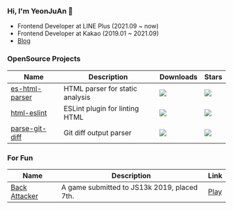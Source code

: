 ### Hi, I'm YeonJuAn 👋

- Frontend Developer at LINE Plus (2021.09 ~ now)
- Frontend Developer at Kakao (2019.01 ~ 2021.09)
- [Blog](https://github.com/yeonjuan/dev-blog) 

### OpenSource Projects
| Name | Description | Downloads | Stars |
| --- | --- | --- | --- |
|[es-html-parser](https://github.com/yeonjuan/es-html-parser) | HTML parser for static analysis | <a href="https://www.npmjs.com/package/es-html-parser"><img src="https://img.shields.io/npm/dw/es-html-parser"/></a> | <img src="https://img.shields.io/github/stars/yeonjuan/es-html-parser?style=flat"/> |
| [html-eslint](https://github.com/yeonjuan/html-eslint) | ESLint plugin for linting HTML |<a href="https://www.npmjs.com/package/@html-eslint/eslint-plugin"><img src="https://img.shields.io/npm/dw/@html-eslint/eslint-plugin"/></a> |<img src="https://img.shields.io/github/stars/yeonjuan/html-eslint?style=flat"/> |
| [parse-git-diff](https://github.com/yeonjuan/parse-git-diff) | Git diff output parser | <a href="https://www.npmjs.com/package/parse-git-diff"><img src="https://img.shields.io/npm/dw/parse-git-diff"/></a> |<img src="https://img.shields.io/github/stars/yeonjuan/parse-git-diff?style=flat"/> |

### For Fun
| Name | Description | Link |
| --- | --- | --- |
| [Back Attacker](https://github.com/yeonjuan/js13k-2019-back) | A game submitted to JS13k 2019, placed 7th. | [Play](https://js13kgames.com/games/back-attacker)  |
